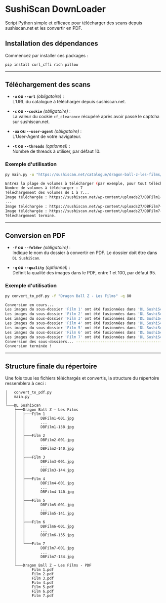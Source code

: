 # SushiScan DownLoader

Script Python simple et efficace pour télécharger des scans depuis sushiscan.net et les convertir en PDF.

## Installation des dépendances

Commencez par installer ces packages :
```bash
pip install curl_cffi rich pillow
```

---

## Téléchargement des scans

- **`-u` ou `--url`** *(obligatoire)* :  
  L'URL du catalogue à télécharger depuis sushiscan.net.

- **`-c` ou `--cookie`** *(obligatoire)* :  
  La valeur du cookie `cf_clearance` récupéré après avoir passé le captcha sur sushiscan.net.

- **`-ua` ou `--user-agent`** *(obligatoire)* :  
  L'User-Agent de votre navigateur.

- **`-t` ou `--threads`** *(optionnel)* :  
  Nombre de threads à utiliser, par défaut 10.

### Exemple d'utilisation

```bash
py main.py -u "https://sushiscan.net/catalogue/dragon-ball-z-les-films/" -c "xxxxxxxxxxxxxxxxxxxxxxxxxxxxxxxxxxxxxxxxxxxxxxxxxxxxxxxxxxxxxxxxxxxxxxxxxxxxxxxxxxxxxxxxxxxx" -ua "Mozilla/5.0 (Windows NT 10.0; Win64; x64) AppleWebKit/537.36 (KHTML, like Gecko) Chrome/131.0.0.0 Safari/537.36 Edg/131.0.0.0"

Entrez la plage de volumes à télécharger (par exemple, pour tout télécharger : 1-7) : 1-7
Nombre de volumes à télécharger : 7
Téléchargement des volumes de 1 à 7...
Image téléchargée : https://sushiscan.net/wp-content/uploads27/DBFilm1-001.jpg
...
Image téléchargée : https://sushiscan.net/wp-content/uploads27/DBFilm7-132.jpg
Image téléchargée : https://sushiscan.net/wp-content/uploads27/DBFilm7-134.jpg
Téléchargement terminé.
```

---

## Conversion en PDF

- **`-f` ou `--folder`** *(obligatoire)* :  
  Indique le nom du dossier à convertir en PDF. Le dossier doit être dans `DL SushiScan`.

- **`-q` ou `--quality`** *(optionnel)* :  
  Définit la qualité des images dans le PDF, entre 1 et 100, par défaut 95.

### Exemple d'utilisation

```bash
py convert_to_pdf.py -f "Dragon Ball Z - Les Films" -q 80

Conversion en cours...
Les images du sous-dossier 'Film 1' ont été fusionnées dans 'DL SushiScan\Dragon Ball Z - Les Films - PDF\Film 1.pdf'.
Les images du sous-dossier 'Film 2' ont été fusionnées dans 'DL SushiScan\Dragon Ball Z - Les Films - PDF\Film 2.pdf'.
Les images du sous-dossier 'Film 3' ont été fusionnées dans 'DL SushiScan\Dragon Ball Z - Les Films - PDF\Film 3.pdf'.
Les images du sous-dossier 'Film 4' ont été fusionnées dans 'DL SushiScan\Dragon Ball Z - Les Films - PDF\Film 4.pdf'.
Les images du sous-dossier 'Film 5' ont été fusionnées dans 'DL SushiScan\Dragon Ball Z - Les Films - PDF\Film 5.pdf'.
Les images du sous-dossier 'Film 6' ont été fusionnées dans 'DL SushiScan\Dragon Ball Z - Les Films - PDF\Film 6.pdf'.
Les images du sous-dossier 'Film 7' ont été fusionnées dans 'DL SushiScan\Dragon Ball Z - Les Films - PDF\Film 7.pdf'.
Conversion des sous-dossiers... ---------------------------------------- 100% 0:00:00
Conversion terminée !
```

---

## Structure finale du répertoire

Une fois tous les fichiers téléchargés et convertis, la structure du répertoire ressemblera à ceci :

```plaintext
│   convert_to_pdf.py
│   main.py
│
└───DL SushiScan
    ├───Dragon Ball Z – Les Films
    │   ├───Film 1
    │   │       DBFilm1-001.jpg
    │   │       ...
    │   │       DBFilm1-138.jpg
    │   │
    │   ├───Film 2
    │   │       DBFilm2-001.jpg
    │   │       ...
    │   │       DBFilm2-140.jpg
    │   │
    │   ├───Film 3
    │   │       DBFilm3-001.jpg
    │   │       ...
    │   │       DBFilm3-144.jpg
    │   │
    │   ├───Film 4
    │   │       DBFilm4-001.jpg
    │   │       ...
    │   │       DBFilm4-140.jpg
    │   │
    │   ├───Film 5
    │   │       DBFilm5-001.jpg
    │   │       ...
    │   │       DBFilm5-141.jpg
    │   │
    │   ├───Film 6
    │   │       DBFilm6-001.jpg
    │   │       ...
    │   │       DBFilm6-135.jpg
    │   │
    │   └───Film 7
    │           DBFilm7-001.jpg
    │           ...
    │           DBFilm7-134.jpg
    │
    └───Dragon Ball Z – Les Films - PDF
            Film 1.pdf
            Film 2.pdf
            Film 3.pdf
            Film 4.pdf
            Film 5.pdf
            Film 6.pdf
            Film 7.pdf
```
